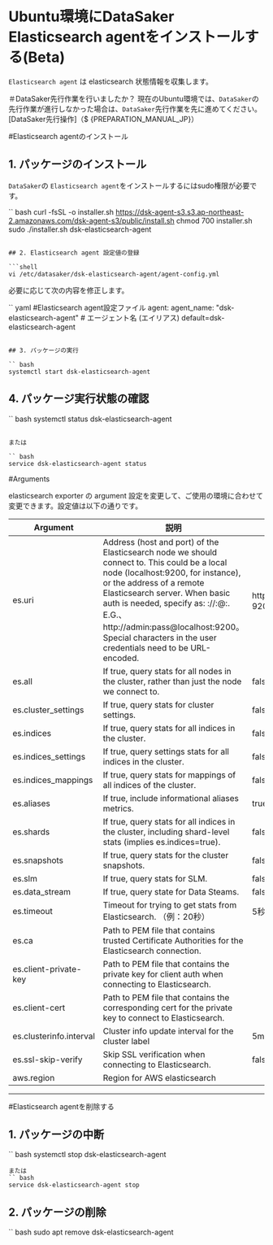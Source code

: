 #  Ubuntu環境にDataSaker Elasticsearch agentをインストールする(Beta)
`Elasticsearch agent` は elasticsearch 状態情報を収集します。

＃DataSaker先行作業を行いましたか？
現在のUbuntu環境では、`DataSaker`の先行作業が進行しなかった場合は、`DataSaker`先行作業を先に進めてください。 [DataSaker先行操作]（$ {PREPARATION_MANUAL_JP}）

#Elasticsearch agentのインストール
## 1. パッケージのインストール
`DataSaker`の `Elasticsearch agent`をインストールするにはsudo権限が必要です。
<!--
example API Key : VAR_GLOBAL_APIKEY=1234567890abcdef1234567890abcdef
 -->
`` bash
curl -fsSL -o installer.sh https://dsk-agent-s3.s3.ap-northeast-2.amazonaws.com/dsk-agent-s3/public/install.sh
chmod 700 installer.sh
sudo ./installer.sh dsk-elasticsearch-agent
```

## 2. Elasticsearch agent 設定値の登録

```shell
vi /etc/datasaker/dsk-elasticsearch-agent/agent-config.yml
```

必要に応じて次の内容を修正します。

`` yaml
#Elasticsearch agent設定ファイル
agent:
  agent_name: "dsk-elasticsearch-agent" # エージェント名 (エイリアス) default=dsk-elasticsearch-agent
```

## 3. パッケージの実行

`` bash
systemctl start dsk-elasticsearch-agent
```

## 4. パッケージ実行状態の確認

`` bash
systemctl status dsk-elasticsearch-agent
```

または

`` bash
service dsk-elasticsearch-agent status
```

#Arguments

elasticsearch exporter の argument 設定を変更して、ご使用の環境に合わせて変更できます。設定値は以下の通りです。

| Argument |説明|デフォルト|
|-------------------------|------------------------------------------------------------------------------------------------------------------------------------------------------------------------------------------------------------------------------------------------------------------------------------------------------------------------------------------------------------------------------------------|------------------------ |
| es.uri | Address (host and port) of the Elasticsearch node we should connect to. This could be a local node (localhost:9200, for instance), or the address of a remote Elasticsearch server. When basic auth is needed, specify as: <proto>://<user>:<password>@<host>:<port>. E.G.、http://admin:pass@localhost:9200。 Special characters in the user credentials need to be URL-encoded. | http://localhost：9200 |
| es.all | If true, query stats for all nodes in the cluster, rather than just the node we connect to. | false |
| es.cluster_settings | If true, query stats for cluster settings. | false |
| es.indices | If true, query stats for all indices in the cluster. | false |
| es.indices_settings | If true, query settings stats for all indices in the cluster. | false |
| es.indices_mappings | If true, query stats for mappings of all indices of the cluster.| false |
| es.aliases | If true, include informational aliases metrics. | true |
| es.shards | If true, query stats for all indices in the cluster, including shard-level stats (implies es.indices=true). | false |
| es.snapshots | If true, query stats for the cluster snapshots. | false |
| es.slm | If true, query stats for SLM. | false |
| es.data_stream | If true, query state for Data Steams. | false |
| es.timeout | Timeout for trying to get stats from Elasticsearch. （例：20秒）| 5秒|
| es.ca | Path to PEM file that contains trusted Certificate Authorities for the Elasticsearch connection. | |
| es.client-private-key | Path to PEM file that contains the private key for client auth when connecting to Elasticsearch. | |
| es.client-cert | Path to PEM file that contains the corresponding cert for the private key to connect to Elasticsearch. | |
| es.clusterinfo.interval | Cluster info update interval for the cluster label | 5m |
| es.ssl-skip-verify | Skip SSL verification when connecting to Elasticsearch.| false |
| aws.region | Region for AWS elasticsearch | |

---
#Elasticsearch agentを削除する
## 1. パッケージの中断
`` bash
systemctl stop dsk-elasticsearch-agent
```
または
`` bash
service dsk-elasticsearch-agent stop
```

## 2. パッケージの削除
`` bash
sudo apt remove dsk-elasticsearch-agent
```